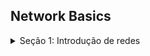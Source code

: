 ## Network Basics

<details>
<summary>Seção 1: Introdução de redes</summary><br>

### O que são redes de computadores?

- Trata de um conjunto de **dispositivos conectados entre si** com o o**bjetivo de compartilhar dados, recursos e informações**.

### Quando foi criado as redes de computadores?

- As redes de computadores foram criadas no final da década de 1950 para uso militar e de defesa. Elas foram inicialmente usadas para transmitir dados por linhas telefônicas e tinham aplicações comerciais e científicas limitadas.

### É possivel se conectar a outro computador sem usar a internet?

- Sim, é possível conectar-se a outro computador sem usar a internet. Existem várias maneiras de fazer isso, sendo eles:
    - **Rede Local (LAN)**
    - **Conexão Direta com Cabo Ethernet (Crossover)**
    - **Conexão Sem Fio (Wi-Fi Direct ou Ad-Hoc)**
    - **Bluetooth**

### Se podemos nos conectar com outros computadores sem usar a internet, o que é a internet e porque utilizamos ela?

- A Internet não é de modo algum uma rede, mas sim um vasto conjunto de redes diferentes que utilizam certos protocolos comuns e fornecem determinados serviços comuns. É um sistema pouco usual no sentido de não ter sido planejado nem ser controlado por ninguém.

    A internet proporciona uma plataforma unificada e de amplo alcance para comunicação, acesso a informações, serviços, entretenimento e muito mais, transformando a forma como vivemos e trabalhamos. A infraestrutura global e os serviços oferecidos pela internet a tornam uma ferramenta indispensável na era moderna.

### Sabendo disso, quais diferentes tipos de rede de internet nós possuimos?

- **LAN (Local Area Network)**: Uma rede local, geralmente dentro de um único prédio ou campus, que conecta dispositivos próximos. A imagem abaixo representa uma rede LAN, em que vários dispositivos são conectados a um Switch e esse Switch é conectado a um Roteador. Na casa de vocês funciona da mesma maneira, porém, o modem possui o roteador e o switch já embutidos, normalmente essa separação é feita em sistemas mais complexos como empresas.

<p align="center">
  <img width="460" height="300" src="Imagem1.png">
</p>

- **MAN (Metropolitan Area Network)**: Uma rede que cobre uma área geográfica menor que uma WAN mas maior que uma LAN, como uma cidade.

<p align="center">
  <img width="460" height="300" src="Imagem2.png">
</p>

- **WAN (Wide Area Network)**: Uma rede ampla que cobre grandes distâncias, como entre cidades ou países, conectando várias LANs.

<p align="center">
  <img width="460" height="300" src="Imagem3.png">
</p>

Detalhando um pouco mais é interessante saber que todo o planeta está conectado através de cabos que passam pelos oceanos ou pela terra, possibilitando assim mantermos conexões entre computadores. 

Existe um termo técnico chamado de **Backbone** é a espinha dorsal da internet — a coluna ou troncal de vários pontos de conexão. Como no corpo humano, um backbone conecta e sustenta os seus membros, aqui entendidos como servidores distantes.

Ou seja, você tem a internet da sua casa que está conectada a um backbone metropolitano que está conectada a um backbone global. Essas conexões com estes backbones possibilitam a criação de LANs, MANs e WANs.

A grosso modo rede de computadores se assemelha e muito ao nosso tráfego de veículos, em que sempre **saímos de uma origem para um destino** utilizando um caminho que nos conecte:

- Rede LAN - ruas
- Rede MAN - avenidas
- Rede WAN - estradas

Em resumo, redes de computadores e a internet, são formas de conexão que possibilitam a comunicação entre uma **origem e um destino.** Normalmente uma conexão entre um computador e um servidor.

<p align="center">
  <img width="460" height="300" src="Imagem4.png">
</p>

### Quais são os componentes de uma rede?

- **Dispositivos**: Computadores, servidores, impressoras, etc.
- **Meios de Transmissão**: Cabos de cobre, fibra óptica, ou conexões sem fio (Wi-Fi).
- **Equipamentos de Rede**: Roteadores, switches, hubs, access points.
- **Protocolos**: Conjuntos de regras que governam a comunicação na rede (por exemplo, TCP/IP, UDP, HTTP, IMCP, etc).

Os equipamentos de rede e os protocolos, principalmente os protocolos de rede, são a base para todo o resto, entender como funcionam é um divisor de águas. A respeito deste tema, seguiremos com explicações mais detalhadas no próximo capítulo.

</details>
